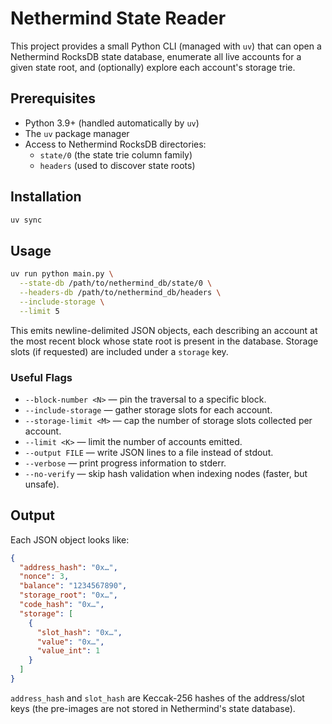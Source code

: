 # Nethermind State Reader

This project provides a small Python CLI (managed with `uv`) that can open a Nethermind
RocksDB state database, enumerate all live accounts for a given state root, and (optionally)
explore each account's storage trie.

## Prerequisites

- Python 3.9+ (handled automatically by `uv`)
- The `uv` package manager
- Access to Nethermind RocksDB directories:
  - `state/0` (the state trie column family)
  - `headers` (used to discover state roots)

## Installation

```bash
uv sync
```

## Usage

```bash
uv run python main.py \
  --state-db /path/to/nethermind_db/state/0 \
  --headers-db /path/to/nethermind_db/headers \
  --include-storage \
  --limit 5
```

This emits newline-delimited JSON objects, each describing an account at the most recent
block whose state root is present in the database. Storage slots (if requested) are included
under a `storage` key.

### Useful Flags

- `--block-number <N>` — pin the traversal to a specific block.
- `--include-storage` — gather storage slots for each account.
- `--storage-limit <M>` — cap the number of storage slots collected per account.
- `--limit <K>` — limit the number of accounts emitted.
- `--output FILE` — write JSON lines to a file instead of stdout.
- `--verbose` — print progress information to stderr.
- `--no-verify` — skip hash validation when indexing nodes (faster, but unsafe).

## Output

Each JSON object looks like:

```json
{
  "address_hash": "0x…",
  "nonce": 3,
  "balance": "1234567890",
  "storage_root": "0x…",
  "code_hash": "0x…",
  "storage": [
    {
      "slot_hash": "0x…",
      "value": "0x…",
      "value_int": 1
    }
  ]
}
```

`address_hash` and `slot_hash` are Keccak-256 hashes of the address/slot keys (the
pre-images are not stored in Nethermind's state database).

